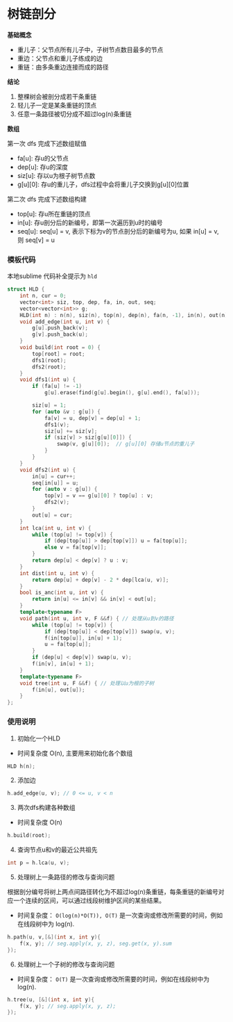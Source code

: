 # 树链剖分

**基础概念**

+ 重儿子：父节点所有儿子中，子树节点数目最多的节点
+ 重边：父节点和重儿子练成的边
+ 重链：由多条重边连接而成的路径

**结论**

1. 整棵树会被剖分成若干条重链
2. 轻儿子一定是某条重链的顶点
3. 任意一条路径被切分成不超过log(n)条重链


**数组**

第一次 dfs 完成下述数组赋值

+ fa[u]: 存u的父节点
+ dep[u]: 存u的深度
+ siz[u]: 存以u为根子树节点数
+ g[u][0]: 存u的重儿子，dfs过程中会将重儿子交换到g[u][0]位置

第二次 dfs 完成下述数组构建

+ top[u]: 存u所在重链的顶点
+ in[u]: 存u剖分后的新编号，即第一次遍历到u时的编号
+ seq[u]: seq[u] = v, 表示下标为v的节点剖分后的新编号为u, 如果 in[u] = v, 则 seq[v] = u


### 模板代码

本地sublime 代码补全提示为 `hld`


```c++
struct HLD {
    int n, cur = 0;
    vector<int> siz, top, dep, fa, in, out, seq;
    vector<vector<int>> g;
    HLD(int n) : n(n), siz(n), top(n), dep(n), fa(n, -1), in(n), out(n), seq(n), g(n) {}
    void add_edge(int u, int v) {
        g[u].push_back(v);
        g[v].push_back(u);
    }
    void build(int root = 0) {
        top[root] = root;
        dfs1(root);
        dfs2(root);
    }
    void dfs1(int u) {
        if (fa[u] != -1)
            g[u].erase(find(g[u].begin(), g[u].end(), fa[u]));

        siz[u] = 1;
        for (auto &v : g[u]) {
            fa[v] = u, dep[v] = dep[u] + 1;
            dfs1(v);
            siz[u] += siz[v];
            if (siz[v] > siz[g[u][0]]) {
                swap(v, g[u][0]);  // g[u][0] 存储u节点的重儿子
            }
        }
    }
    void dfs2(int u) {
        in[u] = cur++;
        seq[in[u]] = u;
        for (auto v : g[u]) {
            top[v] = v == g[u][0] ? top[u] : v;
            dfs2(v);
        }
        out[u] = cur;
    }
    int lca(int u, int v) {
        while (top[u] != top[v]) {
            if (dep[top[u]] > dep[top[v]]) u = fa[top[u]];
            else v = fa[top[v]];
        }
        return dep[u] < dep[v] ? u : v;
    }
    int dist(int u, int v) {
        return dep[u] + dep[v] - 2 * dep[lca(u, v)];
    }
    bool is_anc(int u, int v) {
        return in[u] <= in[v] && in[v] < out[u];
    }
    template<typename F> 
    void path(int u, int v, F &&f) { // 处理从u到v的路径
        while (top[u] != top[v]) {
            if (dep[top[u]] < dep[top[v]]) swap(u, v);
            f(in[top[u]], in[u] + 1);
            u = fa[top[u]];
        }
        if (dep[u] < dep[v]) swap(u, v);
        f(in[v], in[u] + 1);
    }
    template<typename F> 
    void tree(int u, F &&f) { // 处理以u为根的子树
        f(in[u], out[u]);
    }
};
```

### 使用说明

1. 初始化一个HLD

+ 时间复杂度 O(n), 主要用来初始化各个数组

```c++
HLD h(n);
```

2. 添加边

```c++
h.add_edge(u, v); // 0 <= u, v < n
```

3. 两次dfs构建各种数组

+ 时间复杂度 O(n)

```c++
h.build(root);
```

4. 查询节点u和v的最近公共祖先

```c++
int p = h.lca(u, v);
```

5. 处理树上一条路径的修改与查询问题

根据剖分编号将树上两点间路径转化为不超过log(n)条重链，每条重链的新编号对应一个连续的区间，可以通过线段树维护区间的某些结果。

+ 时间复杂度： `O(log(n)*O(T)), O(T)` 是一次查询或修改所需要的时间，例如在线段树中为 log(n).

```c++
h.path(u, v,[&](int x, int y){
    f(x, y); // seg.apply(x, y, z), seg.get(x, y).sum
});
```

6. 处理树上一个子树的修改与查询问题

+ 时间复杂度： `O(T)` 是一次查询或修改所需要的时间，例如在线段树中为 log(n).

```c++
h.tree(u, [&](int x, int y){
    f(x, y); // seg.apply(x, y, z);
}); 
```
